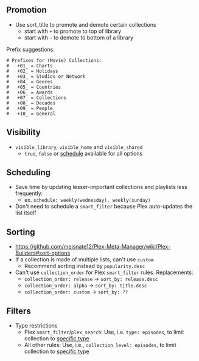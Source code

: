 ## Promotion
- Use sort_title to promote and demote certain collections 
  - start with `+` to promote to top of library
  - start with `~` to demote to bottom of a library

Prefix suggestions:
```
# Prefixes for (Movie) Collections:
#   +01_ = Charts
#   +02_ = Holidays
#   +03_ = Studios or Network
#   +04_ = Genres
#   +05_ = Countries
#   +06_ = Awards
#   +07_ = Collections
#   +08_ = Decades
#   +09_ = People
#   +10_ = General
```

## Visibility
- `visible_library`, `visible_home` and `visible_shared`
  - `true`, `false` or [schedule](https://github.com/meisnate12/Plex-Meta-Manager/wiki/Schedule-Detail) available for all options

## Scheduling
- Save time by updating lesser-important collections and playlists less frequently:
  - ex. `schedule: weekly(wednesday), weekly(sunday)`
- Don't need to schedule a `smart_filter` because Plex auto-updates the list itself

## Sorting
- https://github.com/meisnate12/Plex-Meta-Manager/wiki/Plex-Builders#sort-options
- If a collection is made of multiple lists, can't use `custom`
  - Recommend sorting instead by `popularity.desc`
- Can't use `collection_order` for Plex `smart_filter` rules. Replacements:
  - `collection_order: release` -> `sort_by: release.desc`
  - `collection_order: alpha` -> `sort_by: title.desc`
  - `collection_order: custom` -> `sort_by: ??`


## Filters
- Type restrictions 
  - Plex `smart_filter`/`plex_search`: Use, i.e. `type: episodes`, to limit collection to [specific type](https://github.com/meisnate12/Plex-Meta-Manager/wiki/Plex-Builders#special-attributes)
  - All other rules: Use, i.e., `collection_level: episodes`, to limit collection to [specific type](https://github.com/meisnate12/Plex-Meta-Manager/wiki/Metadata-Details#metadata-details)
